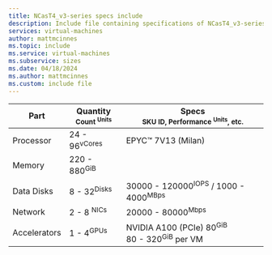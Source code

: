 ```yaml
---
title: NCasT4_v3-series specs include
description: Include file containing specifications of NCasT4_v3-series VM sizes.
services: virtual-machines
author: mattmcinnes
ms.topic: include
ms.service: virtual-machines
ms.subservice: sizes
ms.date: 04/18/2024
ms.author: mattmcinnes
ms.custom: include file
---
```

| Part | Quantity <br><sup>Count <sup>Units | Specs <br><sup>SKU ID, Performance <sup>Units</sup>, etc.  |
|---|---|---|
| Processor        | 24 - 96<sup>vCores    | EPYC™ 7V13 (Milan)                  |
| Memory           | 220 - 880<sup>GiB     |                                                |
| Data Disks       | 8 - 32<sup>Disks     | 30000 - 120000<sup>IOPS</sup> / 1000 - 4000<sup>MBps    |
| Network          | 2 - 8 <sup>NICs       | 20000 - 80000<sup>Mbps                           |
| Accelerators     | 1 - 4<sup>GPUs</sup>  | NVIDIA A100 (PCIe) 80<sup>GiB </sup> <br> 80 - 320<sup>GiB</sup> per VM|